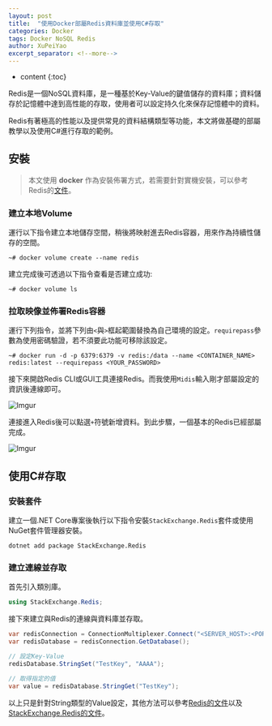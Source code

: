 ```yaml
---
layout: post
title:  "使用Docker部屬Redis資料庫並使用C#存取"
categories: Docker
tags: Docker NoSQL Redis
author: XuPeiYao
excerpt_separator: <!--more-->
---
```


- content
{:toc}

Redis是一個NoSQL資料庫，是一種基於Key-Value的鍵值儲存的資料庫；資料儲存於記憶體中達到高性能的存取，使用者可以設定持久化來保存記憶體中的資料。

Redis有著極高的性能以及提供常見的資料結構類型等功能，本文將做基礎的部屬教學以及使用C#進行存取的範例。

<!--more-->

## 安裝

> 本文使用 **docker** 作為安裝佈署方式，若需要針對實機安裝，可以參考Redis的[文件](https://redis.io/topics/quickstart)。

### 建立本地Volume

運行以下指令建立本地儲存空間，稍後將映射進去Redis容器，用來作為持續性儲存的空間。

```shell
~# docker volume create --name redis
```

建立完成後可透過以下指令查看是否建立成功:

```shell
~# docker volume ls
```

### 拉取映像並佈署Redis容器

運行下列指令，並將下列由`<`與`>`框起範圍替換為自己環境的設定。`requirepass`參數為使用密碼驗證，若不須要此功能可移除該設定。

```shell
~# docker run -d -p 6379:6379 -v redis:/data --name <CONTAINER_NAME> redis:latest --requirepass <YOUR_PASSWORD>
```

接下來開啟Redis CLI或GUI工具連接Redis。而我使用`Midis`輸入剛才部屬設定的資訊後連線即可。

![Imgur](https://i.imgur.com/moefXHE.png)

連接進入Redis後可以點選`+`符號新增資料。到此步驟，一個基本的Redis已經部屬完成。

![Imgur](https://i.imgur.com/INPZW3N.png)

## 使用C#存取

### 安裝套件

建立一個.NET Core專案後執行以下指令安裝`StackExchange.Redis`套件或使用NuGet套件管理器安裝。

```shell
dotnet add package StackExchange.Redis
```

### 建立連線並存取

首先引入類別庫。

```csharp
using StackExchange.Redis;
```

接下來建立與Redis的連線與資料庫並存取。

```csharp
var redisConnection = ConnectionMultiplexer.Connect("<SERVER_HOST>:<PORT>,password=<PASSWORD>");
var redisDatabase = redisConnection.GetDatabase();

// 設定Key-Value
redisDatabase.StringSet("TestKey", "AAAA");

// 取得指定的值
var value = redisDatabase.StringGet("TestKey");
```

以上只是針對String類型的Value設定，其他方法可以參考[Redis的文件](https://redis.io/topics/data-types)以及[StackExchange.Redis的文件](https://stackexchange.github.io/StackExchange.Redis/)。
